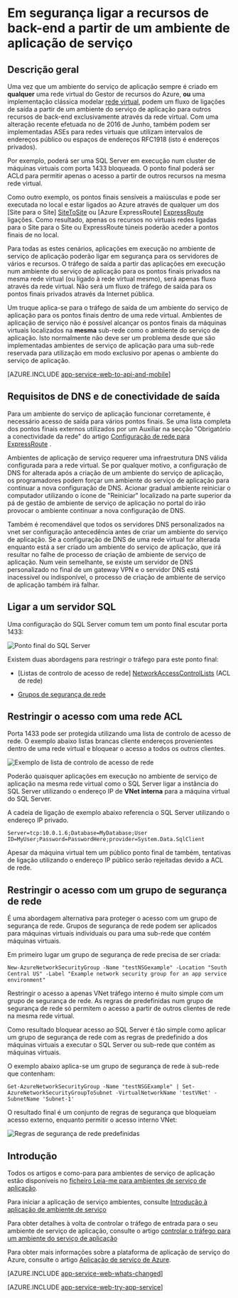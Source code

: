 <properties 
    pageTitle="Em segurança ligar a recursos de back-end a partir de um ambiente de aplicação de serviço" 
    description="Saiba mais sobre como ligar em segurança para recursos de back-end a partir de um ambiente do serviço de aplicação." 
    services="app-service" 
    documentationCenter="" 
    authors="stefsch" 
    manager="wpickett" 
    editor=""/>

<tags 
    ms.service="app-service" 
    ms.workload="na" 
    ms.tgt_pltfrm="na" 
    ms.devlang="na" 
    ms.topic="article" 
    ms.date="10/04/2016" 
    ms.author="stefsch"/>   

# <a name="securely-connecting-to-backend-resources-from-an-app-service-environment"></a>Em segurança ligar a recursos de back-end a partir de um ambiente de aplicação de serviço #

## <a name="overview"></a>Descrição geral ##
Uma vez que um ambiente do serviço de aplicação sempre é criado em **qualquer** uma rede virtual do Gestor de recursos do Azure, **ou** uma implementação clássica modelar [rede virtual][virtualnetwork], podem um fluxo de ligações de saída a partir de um ambiente do serviço de aplicação para outros recursos de back-end exclusivamente através da rede virtual.  Com uma alteração recente efetuada no de 2016 de Junho, também podem ser implementadas ASEs para redes virtuais que utilizam intervalos de endereços público ou espaços de endereços RFC1918 (isto é endereços privados).  

Por exemplo, poderá ser uma SQL Server em execução num cluster de máquinas virtuais com porta 1433 bloqueada.  O ponto final poderá ser ACLd para permitir apenas o acesso a partir de outros recursos na mesma rede virtual.  

Como outro exemplo, os pontos finais sensíveis a maiúsculas e pode ser executada no local e estar ligados ao Azure através de qualquer um dos [Site para o Site] [ SiteToSite] ou [Azure ExpressRoute] [ ExpressRoute] ligações.  Como resultado, apenas os recursos no virtuais redes ligadas para o Site para o Site ou ExpressRoute túneis poderão aceder a pontos finais de no local.

Para todas as estes cenários, aplicações em execução no ambiente de serviço de aplicação poderão ligar em segurança para os servidores de vários e recursos.  O tráfego de saída a partir das aplicações em execução num ambiente do serviço de aplicação para os pontos finais privados na mesma rede virtual (ou ligado à rede virtual mesmo), será apenas fluxo através da rede virtual.  Não será um fluxo de tráfego de saída para os pontos finais privados através da Internet pública.

Um truque aplica-se para o tráfego de saída de um ambiente do serviço de aplicação para os pontos finais dentro de uma rede virtual.  Ambientes de aplicação de serviço não é possível alcançar os pontos finais da máquinas virtuais localizados na **mesma** sub-rede como o ambiente do serviço de aplicação.  Isto normalmente não deve ser um problema desde que são implementadas ambientes de serviço de aplicação para uma sub-rede reservada para utilização em modo exclusivo por apenas o ambiente do serviço de aplicação.

[AZURE.INCLUDE [app-service-web-to-api-and-mobile](../../includes/app-service-web-to-api-and-mobile.md)] 

## <a name="outbound-connectivity-and-dns-requirements"></a>Requisitos de DNS e de conectividade de saída ##
Para um ambiente do serviço de aplicação funcionar corretamente, é necessário acesso de saída para vários pontos finais. Se uma lista completa dos pontos finais externos utilizados por um Auxiliar na secção "Obrigatório a conectividade da rede" do artigo [Configuração de rede para ExpressRoute](app-service-app-service-environment-network-configuration-expressroute.md#required-network-connectivity) .

Ambientes de aplicação de serviço requerer uma infraestrutura DNS válida configurada para a rede virtual.  Se por qualquer motivo, a configuração de DNS for alterada após a criação de um ambiente do serviço de aplicação, os programadores podem forçar um ambiente do serviço de aplicação para continuar a nova configuração de DNS.  Acionar gradual ambiente reiniciar o computador utilizando o ícone de "Reiniciar" localizado na parte superior da pá de gestão de ambiente de serviço de aplicação no portal do irão provocar o ambiente continuar a nova configuração de DNS.

Também é recomendável que todos os servidores DNS personalizados na vnet ser configuração antecedência antes de criar um ambiente do serviço de aplicação.  Se a configuração de DNS de uma rede virtual for alterada enquanto está a ser criado um ambiente do serviço de aplicação, que irá resultar no falhe de processo de criação de ambiente de serviço de aplicação.  Num vein semelhante, se existe um servidor de DNS personalizado no final de um gateway VPN e o servidor DNS está inacessível ou indisponível, o processo de criação de ambiente de serviço de aplicação também irá falhar.

## <a name="connecting-to-a-sql-server"></a>Ligar a um servidor SQL
Uma configuração do SQL Server comum tem um ponto final escutar porta 1433:

![Ponto final do SQL Server][SqlServerEndpoint]

Existem duas abordagens para restringir o tráfego para este ponto final:


- [Listas de controlo de acesso de rede] [ NetworkAccessControlLists] (ACL de rede)

- [Grupos de segurança de rede][NetworkSecurityGroups]


## <a name="restricting-access-with-a-network-acl"></a>Restringir o acesso com uma rede ACL

Porta 1433 pode ser protegida utilizando uma lista de controlo de acesso de rede.  O exemplo abaixo listas brancas cliente endereços provenientes dentro de uma rede virtual e bloquear o acesso a todos os outros clientes.

![Exemplo de lista de controlo de acesso de rede][NetworkAccessControlListExample]

Poderão quaisquer aplicações em execução no ambiente de serviço de aplicação na mesma rede virtual como o SQL Server ligar a instância do SQL Server utilizando o endereço IP de **VNet interna** para a máquina virtual do SQL Server.  

A cadeia de ligação de exemplo abaixo referencia o SQL Server utilizando o endereço IP privado.

    Server=tcp:10.0.1.6;Database=MyDatabase;User ID=MyUser;Password=PasswordHere;provider=System.Data.SqlClient

Apesar da máquina virtual tem um público ponto final de também, tentativas de ligação utilizando o endereço IP público serão rejeitadas devido a ACL de rede. 

## <a name="restricting-access-with-a-network-security-group"></a>Restringir o acesso com um grupo de segurança de rede
É uma abordagem alternativa para proteger o acesso com um grupo de segurança de rede.  Grupos de segurança de rede podem ser aplicados para máquinas virtuais individuais ou para uma sub-rede que contém máquinas virtuais.

Em primeiro lugar um grupo de segurança de rede precisa de ser criada:

    New-AzureNetworkSecurityGroup -Name "testNSGexample" -Location "South Central US" -Label "Example network security group for an app service environment"

Restringir o acesso a apenas VNet tráfego interno é muito simple com um grupo de segurança de rede.  As regras de predefinidas num grupo de segurança de rede só permitem o acesso a partir de outros clientes de rede na mesma rede virtual.

Como resultado bloquear acesso ao SQL Server é tão simple como aplicar um grupo de segurança de rede com as regras de predefinido a dos máquinas virtuais a executar o SQL Server ou sub-rede que contém as máquinas virtuais.

O exemplo abaixo aplica-se um grupo de segurança de rede à sub-rede que contenham:

    Get-AzureNetworkSecurityGroup -Name "testNSGExample" | Set-AzureNetworkSecurityGroupToSubnet -VirtualNetworkName 'testVNet' -SubnetName 'Subnet-1'
    
O resultado final é um conjunto de regras de segurança que bloqueiam acesso externo, enquanto permitir o acesso interno VNet:

![Regras de segurança de rede predefinidas][DefaultNetworkSecurityRules]


## <a name="getting-started"></a>Introdução
Todos os artigos e como-para para ambientes de serviço de aplicação estão disponíveis no [ficheiro Leia-me para ambientes de serviço de aplicação](../app-service/app-service-app-service-environments-readme.md).

Para iniciar a aplicação de serviço ambientes, consulte [Introdução à aplicação de ambiente de serviço][IntroToAppServiceEnvironment]

Para obter detalhes à volta de controlar o tráfego de entrada para o seu ambiente de serviço de aplicação, consulte o artigo [controlar o tráfego para um ambiente do serviço de aplicação][ControlInboundASE]

Para obter mais informações sobre a plataforma de aplicação de serviço do Azure, consulte o artigo [Aplicação de serviço de Azure][AzureAppService].

[AZURE.INCLUDE [app-service-web-whats-changed](../../includes/app-service-web-whats-changed.md)]

[AZURE.INCLUDE [app-service-web-try-app-service](../../includes/app-service-web-try-app-service.md)]
 

<!-- LINKS -->
[virtualnetwork]: https://azure.microsoft.com/documentation/articles/virtual-networks-faq/
[ControlInboundTraffic]:  http://azure.microsoft.com/documentation/articles/app-service-app-service-environment-control-inbound-traffic/
[SiteToSite]: https://azure.microsoft.com/documentation/articles/vpn-gateway-site-to-site-create/
[ExpressRoute]: http://azure.microsoft.com/services/expressroute/
[NetworkAccessControlLists]: https://azure.microsoft.com/documentation/articles/virtual-networks-acl/
[NetworkSecurityGroups]: https://azure.microsoft.com/documentation/articles/virtual-networks-nsg/
[IntroToAppServiceEnvironment]:  http://azure.microsoft.com/documentation/articles/app-service-app-service-environment-intro/
[AzureAppService]: http://azure.microsoft.com/documentation/articles/app-service-value-prop-what-is/ 
[ControlInboundASE]:  http://azure.microsoft.com/documentation/articles/app-service-app-service-environment-control-inbound-traffic/ 

<!-- IMAGES -->
[SqlServerEndpoint]: ./media/app-service-app-service-environment-securely-connecting-to-backend-resources/SqlServerEndpoint01.png
[NetworkAccessControlListExample]: ./media/app-service-app-service-environment-securely-connecting-to-backend-resources/NetworkAcl01.png
[DefaultNetworkSecurityRules]: ./media/app-service-app-service-environment-securely-connecting-to-backend-resources/DefaultNetworkSecurityRules01.png 
